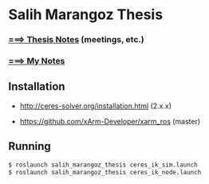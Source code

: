 # Salih Marangoz Thesis

### [===> Thesis Notes](thesis/THESIS_NOTES.md) (meetings, etc.)

### [===> My Notes](thesis/MY_NOTES.md)



## Installation

- http://ceres-solver.org/installation.html (2.x.x)

- https://github.com/xArm-Developer/xarm_ros (master)

## Running

```bash
$ roslaunch salih_marangoz_thesis ceres_ik_sim.launch
$ roslaunch salih_marangoz_thesis ceres_ik_node.launch
```

